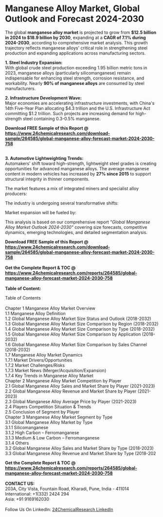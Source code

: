 <h1>Manganese Alloy Market, Global Outlook and Forecast 2024-2030</h1><p>The global <strong>manganese alloy market</strong> is projected to grow from <strong>$12.5 billion in 2024 to $18.9 billion by 2030</strong>, expanding at a <strong>CAGR of 7.1% during 2024-2030</strong>, according to comprehensive market analysis. This growth trajectory reflects manganese alloys' critical role in strengthening steel production and expanding applications across manufacturing sectors.</p><p><strong>1. Steel Industry Expansion:</strong><br>
With global crude steel production exceeding 1.95 billion metric tons in 2023, manganese alloys (particularly silicomanganese) remain indispensable for enhancing steel strength, corrosion resistance, and workability. Nearly <strong>90% of manganese alloys</strong> are consumed by steel manufacturers.</p><p><strong>2. Infrastructure Development Wave:</strong><br>
Major economies are accelerating infrastructure investments, with China's 14th Five-Year Plan allocating $4.3 trillion and the U.S. Infrastructure Act committing $1.2 trillion. Such projects are increasing demand for high-strength steel containing 0.3-0.5% manganese.</p><div><b>Download FREE Sample of this Report @ 
            <a href="https://www.24chemicalresearch.com/download-sample/264585/global-manganese-alloy-forecast-market-2024-2030-758">
            https://www.24chemicalresearch.com/download-sample/264585/global-manganese-alloy-forecast-market-2024-2030-758</a></b></div><br><p><strong>3. Automotive Lightweighting Trends:</strong><br>
Automakers' shift toward high-strength, lightweight steel grades is creating opportunities for advanced manganese alloys. The average manganese content in modern vehicles has increased by <strong>27% since 2015</strong> to support structural integrity in thinner components.</p><p>The market features a mix of integrated miners and specialist alloy producers: </p><p>The industry is undergoing several transformative shifts:</p><p>Market expansion will be fueled by:</p><p>This analysis is based on our comprehensive report <em>"Global Manganese Alloy Market Outlook 2024-2030"</em> covering size forecasts, competitive dynamics, emerging technologies, and detailed segmentation analysis.</p><div><b>Download FREE Sample of this Report @ 
            <a href="https://www.24chemicalresearch.com/download-sample/264585/global-manganese-alloy-forecast-market-2024-2030-758">
            https://www.24chemicalresearch.com/download-sample/264585/global-manganese-alloy-forecast-market-2024-2030-758</a></b></div><br><div><b>Get the Complete Report & TOC @ 
            <a href="https://www.24chemicalresearch.com/reports/264585/global-manganese-alloy-forecast-market-2024-2030-758">
            https://www.24chemicalresearch.com/reports/264585/global-manganese-alloy-forecast-market-2024-2030-758</a></b></div><br>
            <b>Table of Content:</b><p>Table of Contents<br />
<br />
Chapter 1 Manganese Alloy Market Overview<br />
    1.1 Manganese Alloy Definition<br />
    1.2 Global Manganese Alloy Market Size Status and Outlook (2018-2032)<br />
    1.3 Global Manganese Alloy Market Size Comparison by Region (2018-2032)<br />
    1.4 Global Manganese Alloy Market Size Comparison by Type (2018-2032)<br />
    1.5 Global Manganese Alloy Market Size Comparison by Application (2018-2032)<br />
    1.6 Global Manganese Alloy Market Size Comparison by Sales Channel (2018-2032)<br />
    1.7 Manganese Alloy Market Dynamics<br />
        1.7.1 Market Drivers/Opportunities<br />
        1.7.2 Market Challenges/Risks<br />
        1.7.3 Market News (Merger/Acquisition/Expansion)<br />
        1.7.4 Key Trends in Manganese Alloy Market<br />
Chapter 2 Manganese Alloy Market Competition by Player<br />
    2.1 Global Manganese Alloy Sales and Market Share by Player (2021-2023)<br />
    2.2 Global Manganese Alloy Revenue and Market Share by Player (2021-2023)<br />
    2.3 Global Manganese Alloy Average Price by Player (2021-2023)<br />
    2.4 Players Competition Situation & Trends<br />
    2.5 Conclusion of Segment by Player<br />
Chapter 3 Manganese Alloy Market Segment by Type<br />
    3.1 Global Manganese Alloy Market by Type<br />
        3.1.1 Silicomanganese<br />
        3.1.2 High Carbon &#150; Ferromanganese<br />
        3.1.3 Medium & Low Carbon &#150; Ferromanganese<br />
        3.1.4 Others<br />
    3.2 Global Manganese Alloy Sales and Market Share by Type (2018-2023)<br />
    3.3 Global Manganese Alloy Revenue and Market Share by Type (2018-202</p><div><b>Get the Complete Report & TOC @ 
            <a href="https://www.24chemicalresearch.com/reports/264585/global-manganese-alloy-forecast-market-2024-2030-758">
            https://www.24chemicalresearch.com/reports/264585/global-manganese-alloy-forecast-market-2024-2030-758</a></b></div><br><b>CONTACT US:</b><br>
            203A, City Vista, Fountain Road, Kharadi, Pune, India - 411014<br>
            International: +1(332) 2424 294<br>
            Asia: +91 9169162030 <br><br>
            Follow Us On LinkedIn: <a href="https://www.linkedin.com/company/24chemicalresearch/">24ChemicalResearch LinkedIn</a>